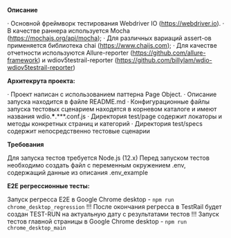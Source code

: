 **Описание**

· Основной фреймворк тестирования Webdriver IO (https://webdriver.io). 
· В качестве раннера используется Mocha (https://mochajs.org/api/mocha);
· Для различных вариаций assert-ов применяется библиотека chai (https://www.chaijs.com);
· Для качестве отчетности используются Allure-reporter (https://github.com/allure-framework) и wdiov5testrail-reporter (https://github.com/billylam/wdio-wdiov5testrail-reporter)

**Архитекрута проекта:**

· Проект написан с использованием паттерна Page Object.
· Описание запуска находится в файле README.md 
· Конфигурационные файлы запуска тестовых сценарием находятся в корневом каталоге и имеют названия wdio.**\***.\*\*\*.conf.js
· Директория test/page содержит локаторы и методы конкретных страниц и категорий
· Директория test/specs содержит непосредственно тестовые сценарии

**Требования**

Для запуска тестов требуется Node.js (12.x)
Перед запуском тестов необходимо создать файл с переменным окружением .env, содержащий данные из описания .env_example

**E2E регрессионные тесты:**

Запуск регресса Е2Е в Google Chrome desktop - `npm run chrome_desktop_regression`
!!! После окончания регресса в TestRail будет создан TEST-RUN на актуальную дату с результатами тестов !!!
Запуск тестов главной страницы в Google Chrome desktop - `npm run chrome_desktop_main`
